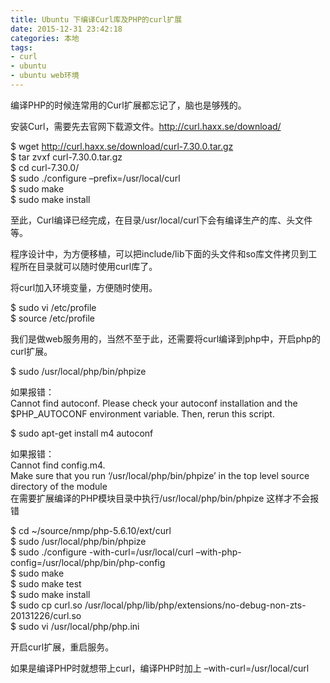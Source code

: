 ```yaml
---
title: Ubuntu 下编译Curl库及PHP的curl扩展
date: 2015-12-31 23:42:18
categories: 本地
tags: 
- curl
- ubuntu
- ubuntu web环境
---
```


编译PHP的时候连常用的Curl扩展都忘记了，脑也是够残的。

安装Curl，需要先去官网下载源文件。http://curl.haxx.se/download/

$ wget http://curl.haxx.se/download/curl-7.30.0.tar.gz  
$ tar zvxf curl-7.30.0.tar.gz  
$ cd curl-7.30.0/  
$ sudo ./configure –prefix=/usr/local/curl  
$ sudo make  
$ sudo make install

至此，Curl编译已经完成，在目录/usr/local/curl下会有编译生产的库、头文件等。

程序设计中，为方便移植，可以把include/lib下面的头文件和so库文件拷贝到工程所在目录就可以随时使用curl库了。

将curl加入环境变量，方便随时使用。

$ sudo vi /etc/profile  
$ source /etc/profile

我们是做web服务用的，当然不至于此，还需要将curl编译到php中，开启php的curl扩展。

$ sudo /usr/local/php/bin/phpize

如果报错：  
Cannot find autoconf. Please check your autoconf installation and the $PHP\_AUTOCONF environment variable. Then, rerun this script.

$ sudo apt-get install m4 autoconf

如果报错：  
Cannot find config.m4.  
Make sure that you run ‘/usr/local/php/bin/phpize’ in the top level source directory of the module  
在需要扩展编译的PHP模块目录中执行/usr/local/php/bin/phpize 这样才不会报错

$ cd ~/source/nmp/php-5.6.10/ext/curl  
$ sudo /usr/local/php/bin/phpize  
$ sudo ./configure -with-curl=/usr/local/curl –with-php-config=/usr/local/php/bin/php-config  
$ sudo make  
$ sudo make test  
$ sudo make install  
$ sudo cp curl.so /usr/local/php/lib/php/extensions/no-debug-non-zts-20131226/curl.so  
$ sudo vi /usr/local/php/php.ini

开启curl扩展，重启服务。

如果是编译PHP时就想带上curl，编译PHP时加上 –with-curl=/usr/local/curl
